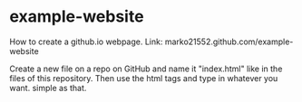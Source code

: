 # example-website
How to create a github.io webpage. Link: marko21552.github.com/example-website


Create a new file on a repo on GitHub and name it "index.html" like in the files of this repository. Then use the <a1></a1> html tags and type in whatever you want. simple as that.
